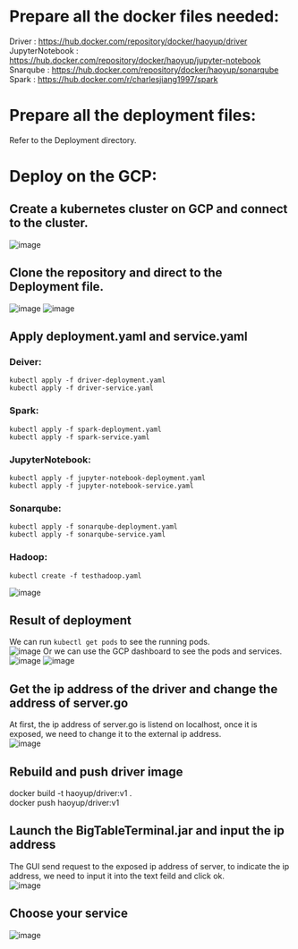 # Prepare all the docker files needed:
 Driver : https://hub.docker.com/repository/docker/haoyup/driver  
 JupyterNotebook : https://hub.docker.com/repository/docker/haoyup/jupyter-notebook  
 Snarqube : https://hub.docker.com/repository/docker/haoyup/sonarqube  
 Spark : https://hub.docker.com/r/charlesjiang1997/spark  
# Prepare all the deployment files:
 Refer to the Deployment directory.
# Deploy on the GCP:
## Create a kubernetes cluster on GCP and connect to the cluster.
![image](https://user-images.githubusercontent.com/54975123/142711083-04443020-5f2d-46f8-aee4-5a4b5a09b677.png)
## Clone the repository and direct to the Deployment file.
![image](https://user-images.githubusercontent.com/54975123/142711269-6c4cd9f8-8058-46d9-8a0b-f2e1931aec4c.png)
![image](https://user-images.githubusercontent.com/54975123/142711275-845eba26-0507-41a6-85ca-ce09db619f1a.png)

## Apply deployment.yaml and service.yaml
### Deiver:
```kubectl apply -f driver-deployment.yaml```   
```kubectl apply -f driver-service.yaml```  
### Spark:
```kubectl apply -f spark-deployment.yaml```  
```kubectl apply -f spark-service.yaml```  
### JupyterNotebook:
```kubectl apply -f jupyter-notebook-deployment.yaml```  
```kubectl apply -f jupyter-notebook-service.yaml```  
### Sonarqube:
```kubectl apply -f sonarqube-deployment.yaml```  
```kubectl apply -f sonarqube-service.yaml```  
### Hadoop:
```kubectl create -f testhadoop.yaml```  
  
![image](https://user-images.githubusercontent.com/54975123/142711283-26e3c781-3750-4285-8a78-d6b2bbfb4c80.png)

## Result of deployment
We can run ```kubectl get pods``` to see the running pods.  
![image](https://user-images.githubusercontent.com/54975123/142711498-82825c3a-c26b-4d64-9a21-e6555d589ee0.png)
Or we can use the GCP dashboard to see the pods and services.  
![image](https://user-images.githubusercontent.com/54975123/142711294-b221cedb-b82e-41ef-bc0d-86dfb5ad3446.png)
![image](https://user-images.githubusercontent.com/54975123/142711299-fe3128b1-5088-4bf5-bac0-4aa5b1016e18.png)

## Get the ip address of the driver and change the address of server.go
At first, the ip address of server.go is listend on localhost, once it is exposed, we need to change it to the external ip address.  
![image](https://user-images.githubusercontent.com/54975123/142711303-68a19398-0390-4ff1-be35-00ff9d501501.png)

## Rebuild and push driver image
docker build -t haoyup/driver:v1 .  
docker push haoyup/driver:v1
## Launch the BigTableTerminal.jar and input the ip address
The GUI send request to the exposed ip address of server, to indicate the ip address, we need to input it into the text feild and click ok.  
![image](https://user-images.githubusercontent.com/54975123/142711326-277facce-7041-434a-88d7-0249fca020ee.png)

## Choose your service
![image](https://user-images.githubusercontent.com/54975123/142711331-ceba2b7f-e050-4b6a-857a-11770105d169.png)
